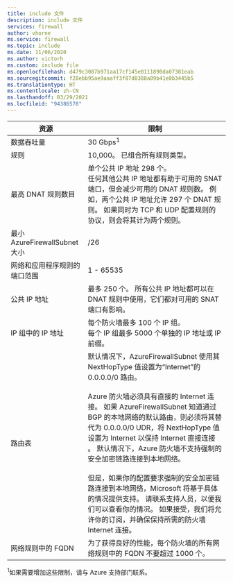 ```yaml
---
title: include 文件
description: include 文件
services: firewall
author: vhorne
ms.service: firewall
ms.topic: include
ms.date: 11/06/2020
ms.author: victorh
ms.custom: include file
ms.openlocfilehash: d479c3087b971aa17cf145e0111890da07381eab
ms.sourcegitcommit: f28ebb95ae9aaaff3f87d8388a09b41e0b3445b5
ms.translationtype: HT
ms.contentlocale: zh-CN
ms.lasthandoff: 03/29/2021
ms.locfileid: "94386578"
---
```

| 资源 | 限制 |
| --- | --- |
| 数据吞吐量 |30 Gbps<sup>1</sup> |
|规则|10,000。 已组合所有规则类型。|
|最高 DNAT 规则数目|单个公共 IP 地址 298 个。<br>任何其他公共 IP 地址都有助于可用的 SNAT 端口，但会减少可用的 DNAT 规则数。 例如，两个公共 IP 地址允许 297 个 DNAT 规则。 如果同时为 TCP 和 UDP 配置规则的协议，则会将其计为两个规则。|
|最小 AzureFirewallSubnet 大小 |/26|
|网络和应用程序规则的端口范围|1 - 65535|
|公共 IP 地址|最多 250 个。 所有公共 IP 地址都可以在 DNAT 规则中使用，它们都对可用的 SNAT 端口有影响。|
|IP 组中的 IP 地址|每个防火墙最多 100 个 IP 组。<br>每个 IP 组最多 5000 个单独的 IP 地址或 IP 前缀。
|路由表|默认情况下，AzureFirewallSubnet 使用其 NextHopType 值设置为“Internet”的 0.0.0.0/0 路由。<br><br>Azure 防火墙必须具有直接的 Internet 连接。 如果 AzureFirewallSubnet 知道通过 BGP 的本地网络的默认路由，则必须将其替代为 0.0.0.0/0 UDR，将 NextHopType 值设置为 Internet 以保持 Internet 直接连接 。 默认情况下，Azure 防火墙不支持强制的安全加密链路连接到本地网络。<br><br>但是，如果你的配置要求强制的安全加密链路连接到本地网络，Microsoft 将基于具体的情况提供支持。 请联系支持人员，以便我们可以查看你的情况。 如果接受，我们将允许你的订阅，并确保保持所需的防火墙 Internet 连接。|
|网络规则中的 FQDN|为了获得良好的性能，每个防火墙的所有网络规则中的 FQDN 不要超过 1000 个。|

<sup>1</sup>如果需要增加这些限制，请与 Azure 支持部门联系。
